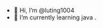 - 👋 Hi, I’m @luting1004
- 🌱 I’m currently learning java
 .

<!---
luting1004/luting1004 is a ✨ special ✨ repository because its `README.md` (this file) appears on your GitHub profile.
You can click the Preview link to take a look at your changes.
--->
